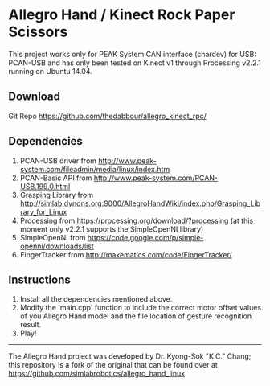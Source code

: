 Allegro Hand / Kinect Rock Paper Scissors
=========================================
This project works only for PEAK System CAN interface (chardev) for USB: PCAN-USB and has only been tested on Kinect v1 through Processing v2.2.1 running on Ubuntu 14.04.

Download
--------
Git Repo
https://github.com/thedabbour/allegro_kinect_rpc/

Dependencies
------------
1. PCAN-USB driver from http://www.peak-system.com/fileadmin/media/linux/index.htm
2. PCAN-Basic API from http://www.peak-system.com/PCAN-USB.199.0.html
4. Grasping Library from http://simlab.dyndns.org:9000/AllegroHandWiki/index.php/Grasping_Library_for_Linux
5. Processing from https://processing.org/download/?processing (at this moment only v2.2.1 supports the SimpleOpenNI library)
6. SimpleOpenNI from https://code.google.com/p/simple-openni/downloads/list
7. FingerTracker from http://makematics.com/code/FingerTracker/

Instructions
------------
1. Install all the dependencies mentioned above.
2. Modify the 'main.cpp' function to include the correct motor offset values of you Allegro Hand model and the file location of gesture recognition result.
3. Play!

-----------------------------------------------------------------------------------------------------------------------------------
The Allegro Hand project was developed by Dr. Kyong-Sok "K.C." Chang; this repository is a fork of the original that can be found over at https://github.com/simlabrobotics/allegro_hand_linux
